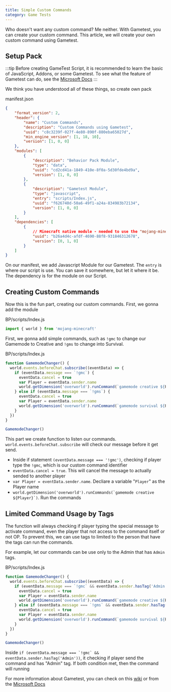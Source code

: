 ```yaml
---
title: Simple Custom Commands
category: Game Tests
---
```


Who doesn't want any custom command? Me neither. With Gametest, you can create your custom command. This article, we will create your own custom command using Gametest.

## Setup Pack

:::tip
Before creating GameTest Script, it is recommended to learn the basic of JavaScript, Addons, or some Gametest. To see what the feature of Gametest can do, see the [Microsoft Docs](https://docs.microsoft.com/en-us/minecraft/creator/scriptapi/mojang-minecraft/mojang-minecraft)
:::

We think you have understood all of these things, so create own pack

<CodeHeader>manifest.json</CodeHeader>

```json
{
	"format_version": 2,
	"header": {
		"name": "Custom Commands",
		"description": "Custom Commands using Gametest",
		"uuid": "c8c3239f-027f-4e80-890f-880eba65027d",
		"min_engine_version": [1, 18, 10],
		"version": [1, 0, 0]
	},
	"modules": [
		{
			"description": "Behavior Pack Module",
			"type": "data",
			"uuid": "cd2cd41a-1849-410e-8f0a-5d30fde4bd9a",
			"version": [1, 0, 0]
		},
		{
			"description": "Gametest Module",
			"type": "javascript",
			"entry": "scripts/Index.js",
			"uuid": "f626740d-50a6-49f1-a24a-834983b72134",
			"version": [1, 0, 0]
		}
	],
	"dependencies": [
		{
			// Minecraft native module - needed to use the "mojang-minecraft" module
			"uuid": "b26a4d4c-afdf-4690-88f8-931846312678",
			"version": [0, 1, 0]
		}
    ]
}
```

On our manifest, we add Javascript Module for our Gametest. The `entry` is where our script is use. You can save it somewhere, but let it where it be. The dependency is for the module on our Script.

<FolderView
	:paths="[
		'BP/manifest.json',
		'BP/pack_icon.png',
        'BP/scripts/Index.js'
	]"
/>

## Creating Custom Commands

Now this is the fun part, creating our custom commands. First, we gonna add the module

<CodeHeader>BP/scripts/Index.js</CodeHeader>

```js
import { world } from 'mojang-minecraft'
```

First, we gonna add simple commands, such as `!gmc` to change our Gamemode to Creative and `!gms` to change into Survival.

<CodeHeader>BP/scripts/Index.js</CodeHeader>

```js
function GamemodeChanger() {
  world.events.beforeChat.subscribe((eventData) => {
    if (eventData.message === `!gmc`) {
      eventData.cancel = true
      var Player = eventData.sender.name
      world.getDimension('overworld').runCommand(`gamemode creative ${Player}`)
    } else if (eventData.message === `!gms`) {
      eventData.cancel = true
      var Player = eventData.sender.name
      world.getDimension('overworld').runCommand(`gamemode survival ${Player}`)
    }
  })
}

GamemodeChanger()
```

This part we create function to listen our commands. `world.events.beforeChat.subscribe` will check our message before it get send.

- Inside if statement `(eventData.message === '!gmc')`, checking if player type the `!gmc`, which is our custom command identifier
- `eventData.cancel = true`. This will cancel the message to actually sended to another player
- `var Player = eventData.sender.name`. Decliare a variable "`Player`" as the Player name
- ``world.getDimension('overworld').runCommands(`gamemode creative ${Player}`)``. Run the commands


## Limited Command Usage by Tags

The function will always checking if player typing the special message to activate command, even the player that not access to the command itself or not OP. To prevent this, we can use tags to limited to the person that have the tags can run the commands.

For example, let our commands can be use only to the Admin that has `Admin` tags.

<CodeHeader>BP/scripts/Index.js</CodeHeader>

```js
function GamemodeChanger() {
  world.events.beforeChat.subscribe((eventData) => {
    if (eventData.message === `!gmc` && eventData.sender.hasTag('Admin')) {
      eventData.cancel = true
      var Player = eventData.sender.name
      world.getDimension('overworld').runCommand(`gamemode creative ${Player}`)
    } else if (eventData.message === `!gms` && eventData.sender.hasTag('Admin')) {
      eventData.cancel = true
      var Player = eventData.sender.name
      world.getDimension('overworld').runCommand(`gamemode survival ${Player}`)
    }
  })
}

GamemodeChanger()
```

Inside ``if (eventData.message === `!gmc` && eventData.sender.hasTag('Admin'))``, it checking if player send the command and has "Admin" tag. If both condition met, then the command will running

For more information about Gametest, you can check on this [wiki](/scripting/game-tests.md) or from the [Microsoft Docs](https://docs.microsoft.com/en-us/minecraft/creator/documents/gametestgettingstarted)
